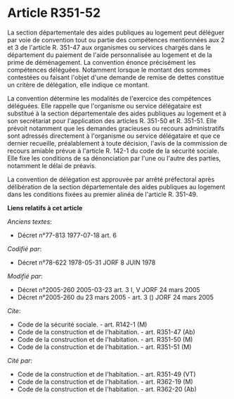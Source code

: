 # Article R351-52

La section départementale des aides publiques au logement peut déléguer par voie de convention tout ou partie des compétences
mentionnées aux 2 et 3 de l'article R. 351-47 aux organismes ou services chargés dans le département du paiement de l'aide
personnalisée au logement et de la prime de déménagement. La convention énonce précisément les compétences déléguées.
Notamment lorsque le montant des sommes contestées ou faisant l'objet d'une demande de remise de dettes constitue un critère
de délégation, elle indique ce montant.

La convention détermine les modalités de l'exercice des compétences déléguées. Elle rappelle que l'organisme ou service
délégataire est substitué à la section départementale des aides publiques au logement et à son secrétariat pour l'application
des articles R. 351-50 et R. 351-51. Elle prévoit notamment que les demandes gracieuses ou recours administratifs sont
adressés directement à l'organisme ou service délégataire et que ce dernier recueille, préalablement à toute décision, l'avis
de la commission de recours amiable prévue à l'article R. 142-1 du code de la sécurité sociale. Elle fixe les conditions de
sa dénonciation par l'une ou l'autre des parties, notamment le délai de préavis.

La convention de délégation est approuvée par arrêté préfectoral après délibération de la section départementale des aides
publiques au logement dans les conditions fixées au premier alinéa de l'article R. 351-49.

**Liens relatifs à cet article**

_Anciens textes_:

  - Décret n°77-813 1977-07-18 art. 6

_Codifié par_:

  - Décret n°78-622 1978-05-31 JORF 8 JUIN 1978

_Modifié par_:

  - Décret n°2005-260 2005-03-23 art. 3 I, V JORF 24 mars 2005
  - Décret n°2005-260 du 23 mars 2005 - art. 3 () JORF 24 mars 2005

_Cite_:

  - Code de la sécurité sociale. - art. R142-1 (M)
  - Code de la construction et de l'habitation. - art. R351-47 (Ab)
  - Code de la construction et de l'habitation. - art. R351-50 (M)
  - Code de la construction et de l'habitation. - art. R351-51 (M)

_Cité par_:

  - Code de la construction et de l'habitation. - art. R351-49 (VT)
  - Code de la construction et de l'habitation. - art. R362-19 (M)
  - Code de la construction et de l'habitation. - art. R362-20 (Ab)
